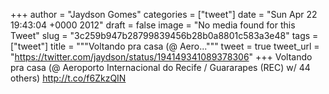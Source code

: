 
+++
author = "Jaydson Gomes"
categories = ["tweet"]
date = "Sun Apr 22 19:43:04 +0000 2012"
draft = false
image = "No media found for this Tweet"
slug = "3c259b947b28799839456b28b0a8801c583a3e48"
tags = ["tweet"]
title = """Voltando pra casa (@ Aero..."""
tweet = true
tweet_url = "https://twitter.com/jaydson/status/194149341089378306"
+++
Voltando pra casa (@ Aeroporto Internacional do Recife / Guararapes (REC) w/ 44 others) http://t.co/f6ZkzQIN
